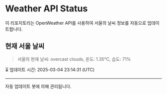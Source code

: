 
# Weather API Status

이 리포지토리는 OpenWeather API를 사용하여 서울의 날씨 정보를 자동으로 업데이트합니다.

## 현재 서울 날씨
> 서울의 현재 날씨: overcast clouds, 온도: 1.35°C, 습도: 71%

⏳ 업데이트 시간: 2025-03-04 23:14:31 (UTC)

---
자동 업데이트 봇에 의해 관리됩니다.
